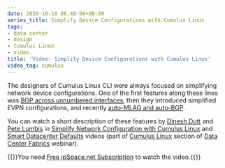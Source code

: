 ```yaml
---
date: 2020-10-16 06:49:00+00:00
series_title: Simplify Device Configurations with Cumulus Linux
tags:
- data center
- design
- Cumulus Linux
- video
title: 'Video: Simplify Device Configurations with Cumulus Linux'
video_tag: cumulus
---
```

The designers of Cumulus Linux CLI were always focused on simplifying network device configurations. One of the first features along these lines was [BGP across unnumbered interfaces](https://blog.ipspace.net/2015/02/bgp-configuration-made-simple-with.html), then they introduced simplified EVPN configurations, and recently [auto-MLAG and auto-BGP](https://blog.ipspace.net/2019/10/auto-mlag-and-auto-bgp-in-cumulus-linux.html).

You can watch a short description of these features by [Dinesh Dutt](https://www.ipspace.net/Author:Dinesh_Dutt) and [Pete Lumbis](https://www.ipspace.net/Author:Pete_Lumbis) in [Simplify Network Configuration with Cumulus Linux](https://my.ipspace.net/bin/get/DCFabric/M83%20-%20Simplify%20Network%20Configuration%20with%20Cumulus%20Linux.mp4?doccode=DCFabric) and [Smart Datacenter Defaults](https://my.ipspace.net/bin/get/DCFabric/M83A%20-%20Smart%20Datacenter%20Defaults.mp4?doccode=DCFabric) videos (part of [Cumulus Linux](https://my.ipspace.net/bin/list?id=DCFabric#CUMULUS) section of [Data Center Fabrics](https://www.ipspace.net/Data_Center_Fabrics) webinar).

{{<note free>}}You need [Free ipSpace.net Subscription](https://www.ipspace.net/Subscription/Free) to watch the video.{{</note>}}

